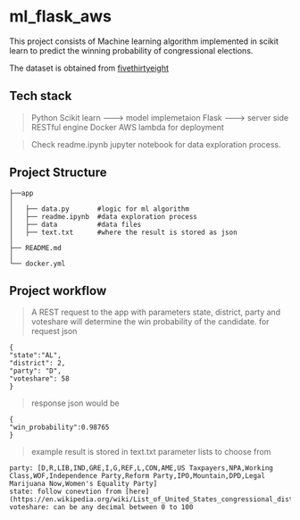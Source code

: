 
# ml_flask_aws
This project consists of Machine learning algorithm implemented in scikit learn to predict the winning probability of congressional elections.

The dataset is obtained from [fivethirtyeight](https://github.com/fivethirtyeight/data/tree/master/house-forecast-2018)

## Tech stack 
>Python Scikit learn ---> model implemetaion
>Flask ---> server side RESTful engine
>Docker 
>AWS lambda for deployment

>Check readme.ipynb jupyter notebook for data exploration process.
## Project Structure
    ├──app
    │
    │   ├── data.py       #logic for ml algorithm
    │   ├── readme.ipynb  #data exploration process
    │   ├── data          #data files
    │   ├── text.txt      #where the result is stored as json  
    │   
    ├── README.md
    │   
    └── docker.yml

## Project workflow

> A REST request to the app with parameters state, district, party and voteshare will determine the win probability of the candidate.
> for request json
```
{
"state":"AL",
"district": 2,
"party": "D",
"voteshare": 58
}
```
>response json would be
```
{
"win_probability":0.98765
}
```
> example result is stored in text.txt
>parameter lists to choose from
```
party: [D,R,LIB,IND,GRE,I,G,REF,L,CON,AME,US Taxpayers,NPA,Working Class,WOF,Independence Party,Reform Party,IPO,Mountain,DPD,Legal Marijuana Now,Women's Equality Party]
state: follow conevtion from [here](https://en.wikipedia.org/wiki/List_of_United_States_congressional_districts)
voteshare: can be any decimal between 0 to 100
```


